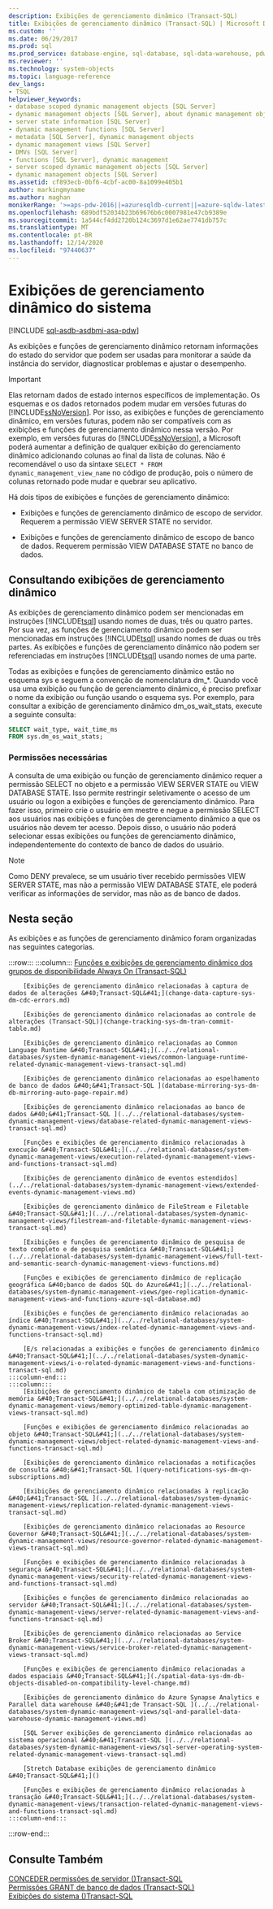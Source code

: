 ```yaml
---
description: Exibições de gerenciamento dinâmico (Transact-SQL)
title: Exibições de gerenciamento dinâmico (Transact-SQL) | Microsoft Docs
ms.custom: ''
ms.date: 06/29/2017
ms.prod: sql
ms.prod_service: database-engine, sql-database, sql-data-warehouse, pdw
ms.reviewer: ''
ms.technology: system-objects
ms.topic: language-reference
dev_langs:
- TSQL
helpviewer_keywords:
- database scoped dynamic management objects [SQL Server]
- dynamic management objects [SQL Server], about dynamic management objects
- server state information [SQL Server]
- dynamic management functions [SQL Server]
- metadata [SQL Server], dynamic management objects
- dynamic management views [SQL Server]
- DMVs [SQL Server]
- functions [SQL Server], dynamic management
- server scoped dynamic management objects [SQL Server]
- dynamic management objects [SQL Server]
ms.assetid: cf893ecb-0bf6-4cbf-ac00-8a1099e405b1
author: markingmyname
ms.author: maghan
monikerRange: '>=aps-pdw-2016||=azuresqldb-current||=azure-sqldw-latest||>=sql-server-2016||>=sql-server-linux-2017||=azuresqldb-mi-current'
ms.openlocfilehash: 689bdf52034b23b69676b6c0007981e47cb9389e
ms.sourcegitcommit: 1a544cf4dd2720b124c3697d1e62ae7741db757c
ms.translationtype: MT
ms.contentlocale: pt-BR
ms.lasthandoff: 12/14/2020
ms.locfileid: "97440637"
---
```

# <a name="system-dynamic-management-views"></a>Exibições de gerenciamento dinâmico do sistema
[!INCLUDE [sql-asdb-asdbmi-asa-pdw](../../includes/applies-to-version/sql-asdb-asdbmi-asa-pdw.md)]

  As exibições e funções de gerenciamento dinâmico retornam informações do estado do servidor que podem ser usadas para monitorar a saúde da instância do servidor, diagnosticar problemas e ajustar o desempenho.  
  
> [!IMPORTANT]  
>  Elas retornam dados de estado internos específicos de implementação. Os esquemas e os dados retornados podem mudar em versões futuras do [!INCLUDE[ssNoVersion](../../includes/ssnoversion-md.md)]. Por isso, as exibições e funções de gerenciamento dinâmico, em versões futuras, podem não ser compatíveis com as exibições e funções de gerenciamento dinâmico nessa versão. Por exemplo, em versões futuras do [!INCLUDE[ssNoVersion](../../includes/ssnoversion-md.md)], a Microsoft poderá aumentar a definição de qualquer exibição do gerenciamento dinâmico adicionando colunas ao final da lista de colunas. Não é recomendável o uso da sintaxe `SELECT * FROM dynamic_management_view_name` no código de produção, pois o número de colunas retornado pode mudar e quebrar seu aplicativo.  
  
 Há dois tipos de exibições e funções de gerenciamento dinâmico:  
  
-   Exibições e funções de gerenciamento dinâmico de escopo de servidor. Requerem a permissão VIEW SERVER STATE no servidor.  
  
-   Exibições e funções de gerenciamento dinâmico de escopo de banco de dados. Requerem permissão VIEW DATABASE STATE no banco de dados.  
  
## <a name="querying-dynamic-management-views"></a>Consultando exibições de gerenciamento dinâmico  
 As exibições de gerenciamento dinâmico podem ser mencionadas em instruções [!INCLUDE[tsql](../../includes/tsql-md.md)] usando nomes de duas, três ou quatro partes. Por sua vez, as funções de gerenciamento dinâmico podem ser mencionadas em instruções [!INCLUDE[tsql](../../includes/tsql-md.md)] usando nomes de duas ou três partes. As exibições e funções de gerenciamento dinâmico não podem ser referenciadas em instruções [!INCLUDE[tsql](../../includes/tsql-md.md)] usando nomes de uma parte.  
  
 Todas as exibições e funções de gerenciamento dinâmico estão no esquema sys e seguem a convenção de nomenclatura dm_*. Quando você usa uma exibição ou função de gerenciamento dinâmico, é preciso prefixar o nome da exibição ou função usando o esquema sys. Por exemplo, para consultar a exibição de gerenciamento dinâmico dm_os_wait_stats, execute a seguinte consulta:  
  
 ```sql
SELECT wait_type, wait_time_ms  
FROM sys.dm_os_wait_stats;  
```  
  
### <a name="required-permissions"></a>Permissões necessárias  
 A consulta de uma exibição ou função de gerenciamento dinâmico requer a permissão SELECT no objeto e a permissão VIEW SERVER STATE ou VIEW DATABASE STATE. Isso permite restringir seletivamente o acesso de um usuário ou logon a exibições e funções de gerenciamento dinâmico. Para fazer isso, primeiro crie o usuário em mestre e negue a permissão SELECT aos usuários nas exibições e funções de gerenciamento dinâmico a que os usuários não devem ter acesso. Depois disso, o usuário não poderá selecionar essas exibições ou funções de gerenciamento dinâmico, independentemente do contexto de banco de dados do usuário.  
  
> [!NOTE]  
>  Como DENY prevalece, se um usuário tiver recebido permissões VIEW SERVER STATE, mas não a permissão VIEW DATABASE STATE, ele poderá verificar as informações de servidor, mas não as de banco de dados.  
  
## <a name="in-this-section"></a>Nesta seção  
 As exibições e as funções de gerenciamento dinâmico foram organizadas nas seguintes categorias.  

:::row:::
    :::column:::
        [Funções e exibições de gerenciamento dinâmico dos grupos de disponibilidade Always On (Transact-SQL)](../../relational-databases/system-dynamic-management-views/always-on-availability-groups-dynamic-management-views-functions.md)

        [Exibições de gerenciamento dinâmico relacionadas à captura de dados de alterações &#40;Transact-SQL&#41;](change-data-capture-sys-dm-cdc-errors.md)

        [Exibições de gerenciamento dinâmico relacionadas ao controle de alterações (Transact-SQL)](change-tracking-sys-dm-tran-commit-table.md)

        [Exibições de gerenciamento dinâmico relacionadas ao Common Language Runtime &#40;Transact-SQL&#41;](../../relational-databases/system-dynamic-management-views/common-language-runtime-related-dynamic-management-views-transact-sql.md)

        [Exibições de gerenciamento dinâmico relacionadas ao espelhamento de banco de dados &#40;&#41;Transact-SQL ](database-mirroring-sys-dm-db-mirroring-auto-page-repair.md)

        [Exibições de gerenciamento dinâmico relacionadas ao banco de dados &#40;&#41;Transact-SQL ](../../relational-databases/system-dynamic-management-views/database-related-dynamic-management-views-transact-sql.md)

        [Funções e exibições de gerenciamento dinâmico relacionadas à execução &#40;Transact-SQL&#41;](../../relational-databases/system-dynamic-management-views/execution-related-dynamic-management-views-and-functions-transact-sql.md)

        [Exibições de gerenciamento dinâmico de eventos estendidos](../../relational-databases/system-dynamic-management-views/extended-events-dynamic-management-views.md)

        [Exibições de gerenciamento dinâmico de FileStream e Filetable &#40;Transact-SQL&#41;](../../relational-databases/system-dynamic-management-views/filestream-and-filetable-dynamic-management-views-transact-sql.md)

        [Exibições e funções de gerenciamento dinâmico de pesquisa de texto completo e de pesquisa semântica &#40;Transact-SQL&#41;](../../relational-databases/system-dynamic-management-views/full-text-and-semantic-search-dynamic-management-views-functions.md)

        [Funções e exibições de gerenciamento dinâmico de replicação geográfica &#40;banco de dados SQL do Azure&#41;](../../relational-databases/system-dynamic-management-views/geo-replication-dynamic-management-views-and-functions-azure-sql-database.md)

        [Exibições e funções de gerenciamento dinâmico relacionadas ao índice &#40;Transact-SQL&#41;](../../relational-databases/system-dynamic-management-views/index-related-dynamic-management-views-and-functions-transact-sql.md)

        [E/s relacionadas a exibições e funções de gerenciamento dinâmico &#40;Transact-SQL&#41;](../../relational-databases/system-dynamic-management-views/i-o-related-dynamic-management-views-and-functions-transact-sql.md)
    :::column-end:::
    :::column:::
        [Exibições de gerenciamento dinâmico de tabela com otimização de memória &#40;Transact-SQL&#41;](../../relational-databases/system-dynamic-management-views/memory-optimized-table-dynamic-management-views-transact-sql.md)

        [Funções e exibições de gerenciamento dinâmico relacionadas ao objeto &#40;Transact-SQL&#41;](../../relational-databases/system-dynamic-management-views/object-related-dynamic-management-views-and-functions-transact-sql.md)

        [Exibições de gerenciamento dinâmico relacionadas a notificações de consulta &#40;&#41;Transact-SQL ](query-notifications-sys-dm-qn-subscriptions.md)

        [Exibições de gerenciamento dinâmico relacionadas à replicação &#40;&#41;Transact-SQL ](../../relational-databases/system-dynamic-management-views/replication-related-dynamic-management-views-transact-sql.md)

        [Exibições de gerenciamento dinâmico relacionadas ao Resource Governor &#40;Transact-SQL&#41;](../../relational-databases/system-dynamic-management-views/resource-governor-related-dynamic-management-views-transact-sql.md)

        [Funções e exibições de gerenciamento dinâmico relacionadas à segurança &#40;Transact-SQL&#41;](../../relational-databases/system-dynamic-management-views/security-related-dynamic-management-views-and-functions-transact-sql.md)

        [Exibições e funções de gerenciamento dinâmico relacionadas ao servidor &#40;Transact-SQL&#41;](../../relational-databases/system-dynamic-management-views/server-related-dynamic-management-views-and-functions-transact-sql.md)

        [Exibições de gerenciamento dinâmico relacionadas ao Service Broker &#40;Transact-SQL&#41;](../../relational-databases/system-dynamic-management-views/service-broker-related-dynamic-management-views-transact-sql.md)

        [Funções e exibições de gerenciamento dinâmico relacionadas a dados espaciais &#40;Transact-SQL&#41;](./spatial-data-sys-dm-db-objects-disabled-on-compatibility-level-change.md)

        [Exibições de gerenciamento dinâmico do Azure Synapse Analytics e Parallel data warehouse &#40;&#41;de Transact-SQL ](../../relational-databases/system-dynamic-management-views/sql-and-parallel-data-warehouse-dynamic-management-views.md)

        [SQL Server exibições de gerenciamento dinâmico relacionadas ao sistema operacional &#40;&#41;Transact-SQL ](../../relational-databases/system-dynamic-management-views/sql-server-operating-system-related-dynamic-management-views-transact-sql.md)

        [Stretch Database exibições de gerenciamento dinâmico &#40;Transact-SQL&#41;]()

        [Funções e exibições de gerenciamento dinâmico relacionadas à transação &#40;Transact-SQL&#41;](../../relational-databases/system-dynamic-management-views/transaction-related-dynamic-management-views-and-functions-transact-sql.md)
    :::column-end:::
:::row-end:::

## <a name="see-also"></a>Consulte Também  
 [CONCEDER permissões de servidor &#40;&#41;Transact-SQL ](../../t-sql/statements/grant-server-permissions-transact-sql.md)   
 [Permissões GRANT de banco de dados &#40;Transact-SQL&#41;](../../t-sql/statements/grant-database-permissions-transact-sql.md)   
 [Exibições do sistema &#40;&#41;Transact-SQL ](../../t-sql/language-reference.md)  
  
